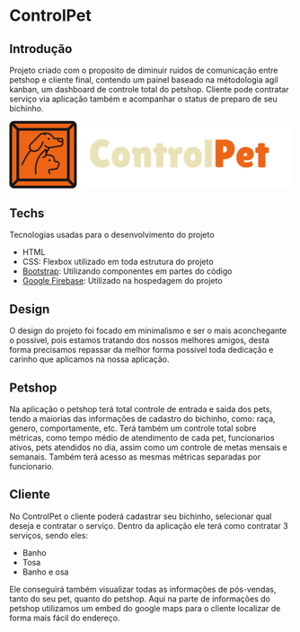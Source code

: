 # ControlPet
## Introdução

Projeto criado com o proposito de diminuir ruidos de comunicação entre petshop e cliente final, contendo um painel baseado na métodologia agil kanban, um dashboard de controle total do petshop. Cliente pode contratar serviço via aplicação também e acompanhar o status de preparo de seu bichinho. 

![Logo ControlPet](cliente/login/Logo.png)

## Techs

Tecnologias usadas para o desenvolvimento do projeto

* HTML
* CSS: Flexbox utilizado em toda estrutura do projeto
* [Bootstrap](https://getbootstrap.com/): Utilizando componentes em partes do código
* [Google Firebase](https://firebase.google.com/?hl=pt): Utilizado na hospedagem do projeto

## Design

O design do projeto foi focado em minimalismo e ser o mais aconchegante o possivel, pois estamos tratando dos nossos melhores amigos, desta forma precisamos repassar da melhor forma possivel toda dedicação e carinho que aplicamos na nossa aplicação.

## Petshop

Na aplicação o petshop terá total controle de entrada e saida dos pets, tendo a maiorias das informações de cadastro do bichinho, como: raça, genero, comportamente, etc. Terá também um controle total sobre métricas, como tempo médio de atendimento de cada pet, funcionarios ativos, pets atendidos no dia, assim como um controle de metas mensais e semanais. Também terá acesso as mesmas métricas separadas por funcionario. 

## Cliente 

No ControlPet o cliente poderá cadastrar seu bichinho, selecionar qual deseja e contratar o serviço. Dentro da aplicação ele terá como contratar 3 serviços, sendo eles: 
* Banho
* Tosa
* Banho e osa

Ele conseguirá também visualizar todas as informações de pós-vendas, tanto do seu pet, quanto do petshop. Aqui na parte de informações do petshop utilizamos um embed do google maps para o cliente localizar de forma mais fácil do endereço. 